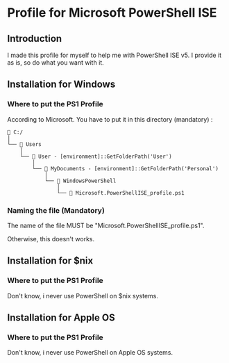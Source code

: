 ﻿# Profile for Microsoft PowerShell ISE

## Introduction

I made this profile for myself to help me with PowerShell ISE v5.
I provide it as is, so do what you want with it.

## Installation for Windows

### Where to put the PS1 Profile

According to Microsoft.
You have to put it in this directory (mandatory) :


```
📂 C:/
│
└── 📂 Users
    │
    └── 📂 User - [environment]::GetFolderPath('User')
        │
        └── 📂 MyDocuments - [environment]::GetFolderPath('Personal')
            │
            └── 📂 WindowsPowerShell
                │
                └── 📄 Microsoft.PowerShellISE_profile.ps1
```


### Naming the file (Mandatory)

The name of the file MUST be "Microsoft.PowerShellISE_profile.ps1".

Otherwise, this doesn't works.

## Installation for $nix

### Where to put the PS1 Profile

Don't know, i never use PowerShell on $nix systems.

## Installation for Apple OS

### Where to put the PS1 Profile

Don't know, i never use PowerShell on Apple OS systems.

